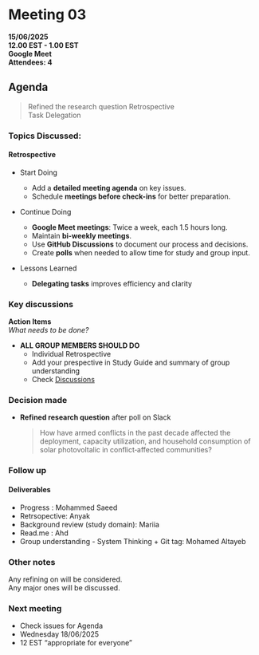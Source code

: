 # **Meeting 03**

**15/06/2025  
12.00 EST - 1.00 EST  
Google Meet  
Attendees: 4**

## Agenda

> Refined the research question
> Retrospective  
> Task Delegation  

### **Topics Discussed:**

#### **Retrospective**

+ Start Doing
  + Add a **detailed meeting agenda** on key issues.
  + Schedule **meetings before check-ins** for better preparation.
+ Continue Doing
  + **Google Meet meetings**: Twice a week, each 1.5 hours long.
  + Maintain **bi-weekly meetings**.
  + Use **GitHub Discussions** to document our process and decisions.
  + Create **polls** when needed to allow time for study and group input.

+ Lessons Learned
  + **Delegating tasks** improves efficiency and clarity

### Key discussions

**Action Items**  
  _What needs to be done?_

+ **ALL GROUP MEMBERS SHOULD DO**
  + Individual Retrospective
  + Add your prespective in Study Guide and summary of group understanding
  + Check [Discussions](https://github.com/MIT-Emerging-Talent/ET6-CDSP-group-08-repo/discussions)

### Decision made  

+ **Refined research question**  after poll on Slack
    > How have armed conflicts in the past decade affected the deployment,
     capacity utilization, and household consumption of solar photovoltalic
     in conflict‐affected communities?

### Follow up

#### Deliverables

+ Progress : Mohammed Saeed
+ Retrsopective: Anyak
+ Background review (study domain): Mariia
+ Read.me : Ahd
+ Group understanding - System Thinking + Git tag: Mohamed Altayeb

### Other notes

Any refining on will be considered.  
Any major ones will be discussed.  

### Next meeting

+ Check issues for Agenda
+ Wednesday 18/06/2025
+ 12 EST “appropriate for everyone”  
